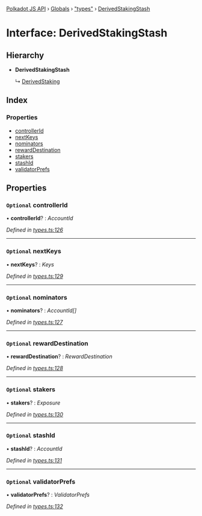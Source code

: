 [Polkadot JS API](../README.md) › [Globals](../globals.md) › ["types"](../modules/_types_.md) › [DerivedStakingStash](_types_.derivedstakingstash.md)

# Interface: DerivedStakingStash

## Hierarchy

* **DerivedStakingStash**

  ↳ [DerivedStaking](_types_.derivedstaking.md)

## Index

### Properties

* [controllerId](_types_.derivedstakingstash.md#optional-controllerid)
* [nextKeys](_types_.derivedstakingstash.md#optional-nextkeys)
* [nominators](_types_.derivedstakingstash.md#optional-nominators)
* [rewardDestination](_types_.derivedstakingstash.md#optional-rewarddestination)
* [stakers](_types_.derivedstakingstash.md#optional-stakers)
* [stashId](_types_.derivedstakingstash.md#optional-stashid)
* [validatorPrefs](_types_.derivedstakingstash.md#optional-validatorprefs)

## Properties

### `Optional` controllerId

• **controllerId**? : *AccountId*

*Defined in [types.ts:126](https://github.com/polkadot-js/api/blob/022c7ea645/packages/api-derive/src/types.ts#L126)*

___

### `Optional` nextKeys

• **nextKeys**? : *Keys*

*Defined in [types.ts:129](https://github.com/polkadot-js/api/blob/022c7ea645/packages/api-derive/src/types.ts#L129)*

___

### `Optional` nominators

• **nominators**? : *AccountId[]*

*Defined in [types.ts:127](https://github.com/polkadot-js/api/blob/022c7ea645/packages/api-derive/src/types.ts#L127)*

___

### `Optional` rewardDestination

• **rewardDestination**? : *RewardDestination*

*Defined in [types.ts:128](https://github.com/polkadot-js/api/blob/022c7ea645/packages/api-derive/src/types.ts#L128)*

___

### `Optional` stakers

• **stakers**? : *Exposure*

*Defined in [types.ts:130](https://github.com/polkadot-js/api/blob/022c7ea645/packages/api-derive/src/types.ts#L130)*

___

### `Optional` stashId

• **stashId**? : *AccountId*

*Defined in [types.ts:131](https://github.com/polkadot-js/api/blob/022c7ea645/packages/api-derive/src/types.ts#L131)*

___

### `Optional` validatorPrefs

• **validatorPrefs**? : *ValidatorPrefs*

*Defined in [types.ts:132](https://github.com/polkadot-js/api/blob/022c7ea645/packages/api-derive/src/types.ts#L132)*
